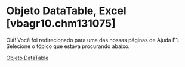 
# Objeto DataTable, Excel [vbagr10.chm131075]

Olá! Você foi redirecionado para uma das nossas páginas de Ajuda F1. Selecione o tópico que estava procurando abaixo.

[Objeto DataTable](http://msdn.microsoft.com/library/cf9aa637-3b5d-1e18-1956-291a0295dddf%28Office.15%29.aspx)

